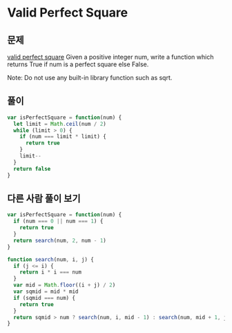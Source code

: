 # Valid Perfect Square

## 문제

[valid perfect square](https://leetcode.com/problems/valid-perfect-square/)
Given a positive integer num, write a function which returns True if num is a perfect square else False.

Note: Do not use any built-in library function such as sqrt.

## 풀이

```js
var isPerfectSquare = function(num) {
  let limit = Math.ceil(num / 2)
  while (limit > 0) {
    if (num === limit * limit) {
      return true
    }
    limit--
  }
  return false
}
```

## 다른 사람 풀이 보기

```js
var isPerfectSquare = function(num) {
  if (num === 0 || num === 1) {
    return true
  }
  return search(num, 2, num - 1)
}

function search(num, i, j) {
  if (j <= i) {
    return i * i === num
  }
  var mid = Math.floor((i + j) / 2)
  var sqmid = mid * mid
  if (sqmid === num) {
    return true
  }
  return sqmid > num ? search(num, i, mid - 1) : search(num, mid + 1, j)
}
```
